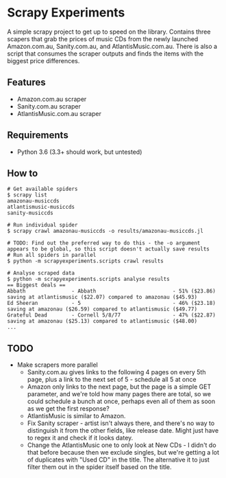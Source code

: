 # Scrapy Experiments

A simple scrapy project to get up to speed on the library. Contains
three scapers that grab the prices of music CDs from the newly launched
Amazon.com.au, Sanity.com.au, and AtlantisMusic.com.au. There is also a
script that consumes the scraper outputs and finds the items with the
biggest price differences.


## Features

* Amazon.com.au scraper
* Sanity.com.au scraper
* AtlantisMusic.com.au scraper


## Requirements

* Python 3.6 (3.3+ should work, but untested)


## How to

    # Get available spiders
    $ scrapy list
    amazonau-musiccds
    atlantismusic-musiccds
    sanity-musiccds

    # Run individual spider
    $ scrapy crawl amazonau-musiccds -o results/amazonau-musiccds.jl

    # TODO: Find out the preferred way to do this - the -o argument appears to be global, so this script doesn't actually save results
    # Run all spiders in parallel
    $ python -m scrapyexperiments.scripts crawl results

    # Analyse scraped data
    $ python -m scrapyexperiments.scripts analyse results
    == Biggest deals ==
    Abbath               - Abbath                         - 51% ($23.86) saving at atlantismusic ($22.07) compared to amazonau ($45.93)
    Ed Sheeran           - 5                              - 46% ($23.18) saving at amazonau ($26.59) compared to atlantismusic ($49.77)
    Grateful Dead        - Cornell 5/8/77                 - 47% ($22.87) saving at amazonau ($25.13) compared to atlantismusic ($48.00)
    ...


## TODO

* Make scrapers more parallel
    * Sanity.com.au gives links to the following 4 pages on every 5th
      page, plus a link to the next set of 5 - schedule all 5 at once
    * Amazon only links to the next page, but the page is a simple GET
      parameter, and we're told how many pages there are total, so we
      could schedule a bunch at once, perhaps even all of them as soon
      as we get the first response?
    * AtlantisMusic is similar to Amazon.
    * Fix Sanity scraper - artist isn't always there, and there's no way
      to distinguish it from the other fields, like release date. Might
      just have to regex it and check if it looks datey.
    * Change the AtlantisMusic one to only look at New CDs - I didn't do
      that before because then we exclude singles, but we're getting a
      lot of duplicates with "Used CD" in the title. The alternative it
      to just filter them out in the spider itself based on the title.

